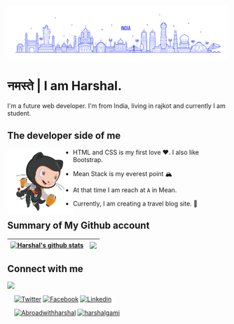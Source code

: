![From India](india.jpg)

# नमस्ते | I am Harshal.

I'm a future web developer. I'm from India, living in rajkot and currently I am student.

## The developer side of me

<img src="Cartoon.png" align="left" height="150">

- HTML and CSS is my first love ❤️. I also like Bootstrap. 

- Mean Stack is my everest point 🏔️

- At that time I am reach at `A` in Mean. 

- Currently, I am creating a travel blog site. 🧳


## Summary of My Github account

| <a href="https://github.com/harshalgami13"><img align="center" src="https://github-readme-stats.vercel.app/api?username=harshalgami13&show_icons=true&theme=vue&hide_border=true&custom_title=My%20%Github%20%Stats&hide=contribs,issues" alt="Harshal's github stats" /></a> | <a href="https://github.com/harshalgami13"><img align="center" src="https://github-readme-stats.vercel.app/api/top-langs/?username=harshalgami13&layout=compact&theme=vue&hide_border=true" /></a> |
| ------------- | ------------- |

## Connect with me

<img src="https://octodex.github.com/images/daftpunktocat-thomas.gif" align="left" height="150">

<br/>

 [![Twitter][1.1]][1.2] [![Facebook][2.1]][2.2] [![Linkedin][3.1]][3.2] 

[1.1]: https://img.shields.io/badge/Instagram-Follow%20me%20on-C13584
[1.2]: https://www.instagram.com/___.h_g_patel.___13/

[2.1]: https://img.shields.io/badge/Facebook-Follow%20me%20on-4267B2
[2.2]: https://www.facebook.com/harshal.gami.136/

[3.1]: https://img.shields.io/badge/Linkedin-Connect%20With%20Me-2867B2
[3.2]: https://www.linkedin.com/in/harshalgami/

[![Abroadwithharshal][4.1]][4.2] [![harshalgami][5.1]][5.2]

[4.1]: https://img.shields.io/badge/abroadwithharshal-Share%20Blog-f13c20
[4.2]: https://bdmrgxz4ptu3ljtkn5f1rq-on.drv.tw/abroadwithharshal/

[5.1]: https://img.shields.io/badge/harshalgami-Share%20Blog-0fbcd3
[5.2]: https://bdmrgxz4ptu3ljtkn5f1rq-on.drv.tw/harshalgami/

